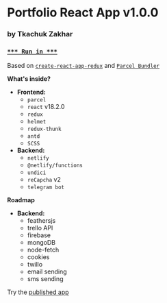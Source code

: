 # Portfolio React App v1.0.0

### by Tkachuk Zakhar

### [`*** Run in ***`](https://weblogic.netlify.app/)

Based on [`create-react-app-redux`](https://github.com/notrab/create-react-app-redux) and [`Parcel Bundler`](https://parceljs.org)

**What's inside?**

-   **Frontend:**
    -   `parcel`
    -   `react` v18.2.0
    -   `redux`
    -   `helmet`
    -   `redux-thunk`
    -   `antd`
    -   `SCSS`
-   **Backend:**
    -   `netlify`
    -   `@netlify/functions`
    -   `undici`
    -   `reCapcha` v2
    -   `telegram bot`
    
**Roadmap**

-   **Backend:**
    - feathersjs
    - trello API
    - firebase
    - mongoDB
    - node-fetch
    - cookies
    - twillo
    - email sending
    - sms sending

Try the [published app](https://weblogic.netlify.app/)
